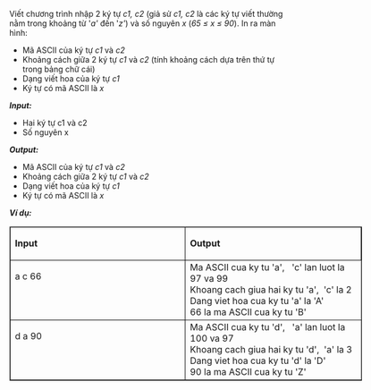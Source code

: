 <p>Viết chương trình nhập 2 ký&nbsp;tự <em>c</em><em>1, c2</em> (giả sử <em>c</em><em>1, c2</em> là&nbsp;các ký&nbsp;tự viết thường nằm trong khoảng từ '<em>a'</em>&nbsp;đến '<em>z'</em>) và&nbsp;số nguyên <em>x</em> (<em>65 ≤ x ≤ 90</em>). In ra màn hình:</p>

<ul>
	<li>Mã&nbsp;ASCII của ký&nbsp;tự <em>c</em><em>1</em> và&nbsp;<em>c2</em></li>
	<li>Khoảng cách giữa 2 ký&nbsp;tự <em>c1</em> và&nbsp;<em>c2</em> (tính khoảng cách dựa trên thứ tự trong bảng chữ cái)</li>
	<li>Dạng viết hoa của ký&nbsp;tự <em>c1</em></li>
	<li>Ký&nbsp;tự có&nbsp;mã&nbsp;ASCII là&nbsp;<em>x</em></li>
</ul>

<p><strong><em>Input:</em></strong></p>

<ul>
	<li>Hai ký&nbsp;tự c1 và&nbsp;c2</li>
	<li>Số nguyên x</li>
</ul>

<p><strong><em>Output:</em></strong></p>

<ul>
	<li>Mã&nbsp;ASCII của ký&nbsp;tự <em>c</em><em>1</em> và&nbsp;<em>c2</em></li>
	<li>Khoảng cách giữa 2 ký&nbsp;tự <em>c1</em> và&nbsp;<em>c2</em>&nbsp;</li>
	<li>Dạng viết hoa của ký&nbsp;tự <em>c1</em></li>
	<li>Ký&nbsp;tự có&nbsp;mã&nbsp;ASCII là&nbsp;<em>x</em></li>
</ul>

<p><strong><em>Ví&nbsp;dụ:</em></strong></p>

<table border="1" cellpadding="0" cellspacing="0" style="width:473.0pt">
	<tbody>
		<tr>
			<td style="border-color:black; height:27.25pt; vertical-align:top; width:236.5pt">
			<p><strong>Input</strong></p>
			</td>
			<td style="border-color:black; height:27.25pt; vertical-align:top; width:236.5pt">
			<p><strong>Output</strong></p>
			</td>
		</tr>
		<tr>
			<td style="border-color:black; height:27.25pt; vertical-align:top; width:236.5pt">
			<p>a c 66</p>
			</td>
			<td style="height:27.25pt; vertical-align:top; width:236.5pt">Ma ASCII cua ky tu 'a',&nbsp;&nbsp; 'c' lan luot la 97 va 99<br>
			Khoang cach giua hai ky tu 'a',&nbsp; 'c' la 2<br>
			Dang viet hoa cua ky tu 'a' la 'A'<br>
			66 la ma ASCII cua ky tu 'B'</td>
		</tr>
		<tr>
			<td style="border-color:black; height:27.25pt; vertical-align:top; width:236.5pt">
			<p>d a 90</p>
			</td>
			<td style="height:27.25pt; vertical-align:top; width:236.5pt">Ma ASCII cua ky tu 'd',&nbsp;&nbsp; 'a' lan luot la 100 va 97<br>
			Khoang cach giua hai ky tu 'd',&nbsp; 'a' la 3<br>
			Dang viet hoa cua ky tu 'd' la 'D'<br>
			90 la ma ASCII cua ky tu 'Z'</td>
		</tr>
	</tbody>
</table>

<h3>&nbsp;</h3>

<h3>&nbsp;</h3>
		</div>